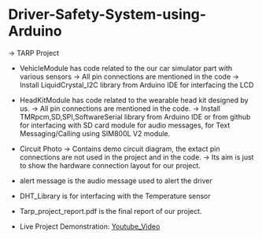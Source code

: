 # Driver-Safety-System-using-Arduino
-> TARP Project
* VehicleModule has code related to the our car simulator part with various sensors
-> All pin connections are mentioned in the code
-> Install LiquidCrystal_I2C library from Arduino IDE for interfacing the LCD

* HeadKitModule has code related to the wearable head kit designed by us.
-> All pin connections are mentioned in the code.
-> Install TMRpcm,SD,SPI,SoftwareSerial library from Arduino IDE or from github for interfacing with SD card module for audio messages, for Text Messaging/Calling using SIM800L V2 module.

* Circuit Photo
-> Contains demo circuit diagram, the extact pin connections are not used in the project and in the code.
-> Its aim is just to show the hardware connection layout for our project.

* alert message is the audio message used to alert the driver
* DHT_Library is for interfacing with the Temperature sensor
* Tarp_project_report.pdf is the final report of our project.
* Live Project Demonstration: [Youtube_Video](https://youtu.be/lGitoWjo3aw)